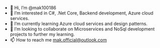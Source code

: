 - 👋 Hi, I’m @mak100186
- 👀 I’m interested in C#, .Net Core, Backend development, Azure cloud services.
- 🌱 I’m currently learning Azure cloud services and design patterns. 
- 💞️ I’m looking to collaborate on Microservices and NoSql development projects to further my learning.
- 📫 How to reach me mak.official@outlook.com

<!---
mak100186/mak100186 is a ✨ special ✨ repository because its `README.md` (this file) appears on your GitHub profile.
You can click the Preview link to take a look at your changes.
--->
